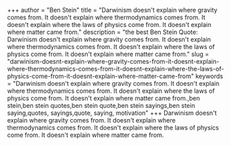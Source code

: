 +++
author = "Ben Stein"
title = "Darwinism doesn't explain where gravity comes from. It doesn't explain where thermodynamics comes from. It doesn't explain where the laws of physics come from. It doesn't explain where matter came from."
description = "the best Ben Stein Quote: Darwinism doesn't explain where gravity comes from. It doesn't explain where thermodynamics comes from. It doesn't explain where the laws of physics come from. It doesn't explain where matter came from."
slug = "darwinism-doesnt-explain-where-gravity-comes-from-it-doesnt-explain-where-thermodynamics-comes-from-it-doesnt-explain-where-the-laws-of-physics-come-from-it-doesnt-explain-where-matter-came-from"
keywords = "Darwinism doesn't explain where gravity comes from. It doesn't explain where thermodynamics comes from. It doesn't explain where the laws of physics come from. It doesn't explain where matter came from.,ben stein,ben stein quotes,ben stein quote,ben stein sayings,ben stein saying,quotes, sayings,quote, saying, motivation"
+++
Darwinism doesn't explain where gravity comes from. It doesn't explain where thermodynamics comes from. It doesn't explain where the laws of physics come from. It doesn't explain where matter came from.

